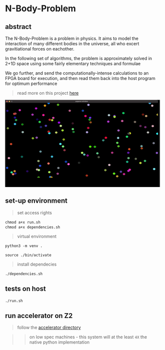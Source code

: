 # N-Body-Problem

## abstract

The N-Body-Problem is a problem in physics. It aims to model the interaction of many different bodies in the universe, all who excert gravitiational forces on eachother.

In the following set of algorithms, the problem is approximately solved in 2+1D space using some fairly elementary techniques and formulae

We go further, and send the computationally-intense calculations to an FPGA board for execution, and then read them back into the host program for optimum performance

> read more on this project [here](https://tome.app/metagrok/optimisation-pynq-z2-clflkensa05ace840x533ue4j)

![Alt Text](./nbp.gif)

## set-up environment

> set access rights

```
chmod a+x run.sh
chmod a+x dependencies.sh
```

> virtual environment

```
python3 -m venv .
```

```
source ./bin/activate
```

> install dependecies 

```
./dependencies.sh
```

## tests on host

```
./run.sh
```

## run accelerator on Z2

> follow the [accelerator directory](./Accelerator/)

> > on low spec machines - this system will at the least `4X` the native python implementation